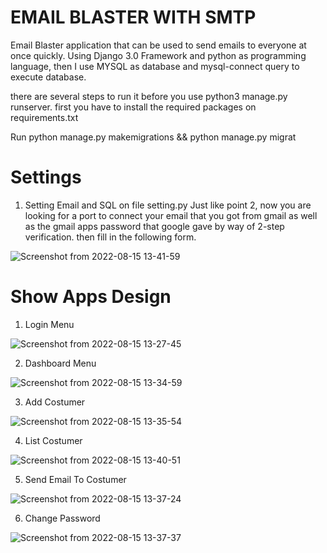 # EMAIL BLASTER WITH SMTP

Email Blaster application that can be used to send emails to everyone at once quickly. Using Django 3.0 Framework and python as programming language, then I use MYSQL as database and mysql-connect query to execute database.

there are several steps to run it before you use python3 manage.py runserver. first you have to install the required packages on requirements.txt

Run python manage.py makemigrations && python manage.py migrat

# Settings
 1. Setting Email and SQL on file setting.py
 Just like point 2, now you are looking for a port to connect your email that you got from gmail as well as the gmail apps password that google gave by way of 2-step verification. then fill in the following form.

 ![Screenshot from 2022-08-15 13-41-59](https://user-images.githubusercontent.com/55729354/184642947-43f720cb-0a03-48ad-a244-e8e94fb807e2.png)
 
# Show Apps Design
1. Login Menu

![Screenshot from 2022-08-15 13-27-45](https://user-images.githubusercontent.com/55729354/184643016-c51de121-9b61-49c8-bcc8-e763e5a889ef.png)

2. Dashboard Menu

![Screenshot from 2022-08-15 13-34-59](https://user-images.githubusercontent.com/55729354/184643060-235641c9-7771-4fc1-a71e-50149db865db.png)

3. Add Costumer

![Screenshot from 2022-08-15 13-35-54](https://user-images.githubusercontent.com/55729354/184643133-30a894a7-31db-44b6-b907-409f89aaae3e.png)

4. List Costumer

![Screenshot from 2022-08-15 13-40-51](https://user-images.githubusercontent.com/55729354/184643202-c43e8d11-6611-4602-8d0d-fb7f58031214.png)

5. Send Email To Costumer

![Screenshot from 2022-08-15 13-37-24](https://user-images.githubusercontent.com/55729354/184643256-44eb9218-7658-4889-b83c-4df55c42ddff.png)

6. Change Password

![Screenshot from 2022-08-15 13-37-37](https://user-images.githubusercontent.com/55729354/184643329-bd26d891-d7ae-42d8-978b-81a73b382d50.png)
